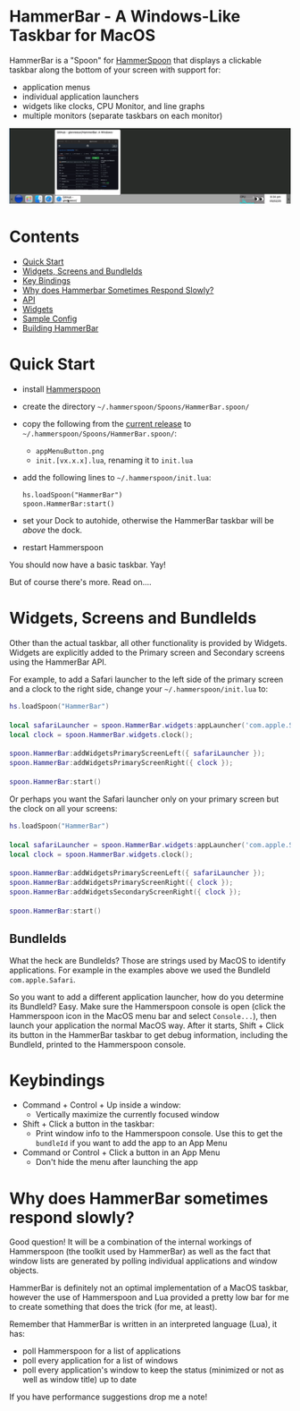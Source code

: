 # HammerBar - A Windows-Like Taskbar for MacOS

HammerBar is a "Spoon" for [HammerSpoon](https://www.hammerspoon.org) that displays
a clickable taskbar along the bottom of your screen with support for:

- application menus
- individual application launchers
- widgets like clocks, CPU Monitor, and line graphs
- multiple monitors (separate taskbars on each monitor)

![HammerBar example](doc/example.png)

# Contents

- [Quick Start](#quick-start)
- [Widgets, Screens and BundleIds](#widgets-screens-and-bundleids)
- [Key Bindings](#keybindings)
- [Why does Hammerbar Sometimes Respond Slowly?](#why-does-hammerbar-sometimes-respond-slowly)
- [API](doc/api.md)
- [Widgets](doc/widgets.md)
- [Sample Config](doc/sample-config.md)
- [Building HammerBar](doc/building.md)

# Quick Start

- install [Hammerspoon](https://www.hammerspoon.org)
- create the directory `~/.hammerspoon/Spoons/HammerBar.spoon/`
- copy the following from the [current release](https://github.com/glenreesor/HammerBar/releases/latest)
  to `~/.hammerspoon/Spoons/HammerBar.spoon/`:
  - `appMenuButton.png`
  - `init.[vx.x.x].lua`, renaming it to `init.lua`
- add the following lines to `~/.hammerspoon/init.lua`:

      hs.loadSpoon("HammerBar")
      spoon.HammerBar:start()

- set your Dock to autohide, otherwise the HammerBar taskbar will be _above_ the dock.
- restart Hammerspoon

You should now have a basic taskbar. Yay!

But of course there's more. Read on....

# Widgets, Screens and BundleIds

Other than the actual taskbar, all other functionality is provided by Widgets. Widgets
are explicitly added to the Primary screen and Secondary screens using the HammerBar
API.

For example, to add a Safari launcher to the left side of the primary screen and
a clock to the right side, change your `~/.hammerspoon/init.lua` to:

```lua
hs.loadSpoon("HammerBar")

local safariLauncher = spoon.HammerBar.widgets:appLauncher('com.apple.Safari');
local clock = spoon.HammerBar.widgets.clock();

spoon.HammerBar:addWidgetsPrimaryScreenLeft({ safariLauncher });
spoon.HammerBar:addWidgetsPrimaryScreenRight({ clock });

spoon.HammerBar:start()
```

Or perhaps you want the Safari launcher only on your primary screen but the clock
on all your screens:

```lua
hs.loadSpoon("HammerBar")

local safariLauncher = spoon.HammerBar.widgets:appLauncher('com.apple.Safari');
local clock = spoon.HammerBar.widgets.clock();

spoon.HammerBar:addWidgetsPrimaryScreenLeft({ safariLauncher });
spoon.HammerBar:addWidgetsPrimaryScreenRight({ clock });
spoon.HammerBar:addWidgetsSecondaryScreenRight({ clock });

spoon.HammerBar:start()
```

## BundleIds

What the heck are BundleIds? Those are strings used by MacOS to identify applications.
For example in the examples above we used the BundleId `com.apple.Safari`.

So you want to add a different application launcher, how do you determine its
BundleId? Easy. Make sure the Hammerspoon console is open (click the Hammerspoon
icon in the MacOS menu bar and select `Console...`), then launch your application
the normal MacOS way. After it starts, Shift + Click its button in the HammerBar taskbar to
get debug information, including the BundleId, printed to the Hammerspoon console.

# Keybindings

- Command + Control + Up inside a window:
  - Vertically maximize the currently focused window
- Shift + Click a button in the taskbar:
  - Print window info to the Hammerspoon console. Use this to get the `bundleId` if you want to add the app to an App Menu
- Command or Control + Click a button in an App Menu
  - Don't hide the menu after launching the app

# Why does HammerBar sometimes respond slowly?

Good question! It will be a combination of the internal workings of Hammerspoon
(the toolkit used by HammerBar) as well as the fact that window lists are generated
by polling individual applications and window objects.

HammerBar is definitely not an optimal implementation of a MacOS taskbar, however
the use of Hammerspoon and Lua provided a pretty low bar for me to create something
that does the trick (for me, at least).

Remember that HammerBar is written in an interpreted language (Lua), it has:

- poll Hammerspoon for a list of applications
- poll every application for a list of windows
- poll every application's window to keep the status (minimized or not as well as window title)
  up to date

If you have performance suggestions drop me a note!
